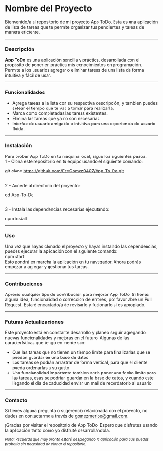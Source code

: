 <h1>Nombre del Proyecto</h1>
<p>Bienvenido/a al repositorio de mi proyecto App ToDo. Esta es una aplicación de lista de tareas que te permite organizar tus pendientes y tareas de manera eficiente.</p>
<hr>
<h3>Descripción</h3>
<b>App ToDo</b> es una aplicación sencilla y práctica, desarrollada con el propósito de poner en práctica mis conocimientos en programación. Permite a los usuarios agregar o eliminar tareas de una lista de forma intuitiva y fácil de usar.

<hr>
<h3>Funcionalidades</h3>
<ul>
    <li>Agrega tareas a la lista con su respectiva descripción, y tambien puedes setear el tiempo que te vas a tomar para realizarla.</li>
    <li>Marca como completadas las tareas existentes.</li>
    <li>Elimina las tareas que ya no son necesarias.</li>
    <li>Interfaz de usuario amigable e intuitiva para una experiencia de usuario fluida.</li>
</ul>
<hr>

<h3>Instalación</h3>
Para probar App ToDo en tu máquina local, sigue los siguientes pasos:

<br>
1 - Clona este repositorio en tu equipo usando el siguiente comando:

git clone https://github.com/EzeGomez0407/App-To-Do.git

<br>
2 - Accede al directorio del proyecto:

cd App-To-Do

<br>
3 - Instala las dependencias necesarias ejecutando:

npm install

<hr>
<h3>Uso</h3>
Una vez que hayas clonado el proyecto y hayas instalado las dependencias, puedes ejecutar la aplicación con el siguiente comando:

<br>
npm start

<br>
Esto pondrá en marcha la aplicación en tu navegador. Ahora podrás empezar a agregar y gestionar tus tareas.
<hr>
<h3>Contribuciones</h3>
Aprecio cualquier tipo de contribución para mejorar App ToDo. Si tienes alguna idea, funcionalidad o corrección de errores, por favor abre un Pull Request. Estaré encantado/a de revisarlo y fusionarlo si es apropiado.
<hr>
<h3>Futuras Actualizaciones</h3>
Este proyecto está en constante desarrollo y planeo seguir agregando nuevas funcionalidades y mejoras en el futuro. Algunas de las características que tengo en mente son:

<ul>
<li>Que las tareas que no tienen un tiempo limite para finalizarlas que se puedan guardar en una base de datos</li>
<li>Las tareas se podrán arrastrar de forma vertical, para que el cliente pueda ordenarlas a su gusto</li>
<li>Una funcionalidad importante tambien seria poner una fecha limite para las tareas, esas se podrian guardar en la base de datos, y cuando este llegando el día de caducidad enviar un mail de recordatorio al usuario</li>
</ul>
<hr>
<h3>Contacto</h3>

Si tienes alguna pregunta o sugerencia relacionada con el proyecto, no dudes en contactarme a través de gomezmerloe@gmail.com.

¡Gracias por visitar el repositorio de App ToDo! Espero que disfrutes usando la aplicación tanto como yo disfruté desarrollándola.

<em style="font-size:12px">Nota: Recuerda que muy pronto estaré desplegando la aplicación para que puedas probarla sin necesidad de clonar el repositorio.</em>
